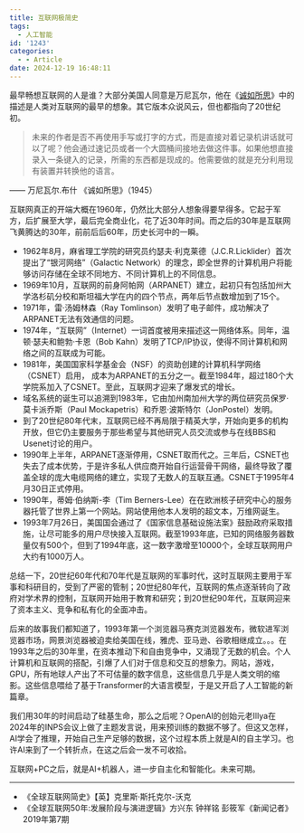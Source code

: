 ```yaml
---
title: 互联网极简史
tags:
  - 人工智能
id: '1243'
categories:
  - - Article
date: 2024-12-19 16:48:11
---
```


最早畅想互联网的人是谁？大部分美国人同意是万尼瓦尔，他在《[诚如所思](https://www.douban.com/note/696583580/?_i=44415453U2OVoC)》中的描述是人类对互联网的最早的想象。其它版本众说风云，但也都指向了20世纪初。

> 未来的作者是否不再使用手写或打字的方式，而是直接对着记录机讲话就可以了呢？他会通过速记员或者一个大圆桶间接地去做这件事。如果他想直接录入一条键入的记录，所需的东西都是现成的。他需要做的就是充分利用现有装置并转换他的语言。

—— 万尼瓦尔.布什 《诚如所思》（1945）

互联网真正的开端大概在1960年，仍然比大部分人想象得要早得多。它起于军方，后扩展至大学，最后完全商业化，花了近30年时间。而之后的30年是互联网飞黄腾达的30年，前前后后60年，历史长河中的一瞬。

*   1962年8月，麻省理工学院的研究员约瑟夫·利克莱德（J.C.R.Licklider）首次提出了“银河网络”（Galactic Network）的理念，即全世界的计算机用户将能够访问存储在全球不同地方、不同计算机上的不同信息。
*   1969年10月，互联网的前身阿帕网（ARPANET）建立，起初只有包括加州大学洛杉矶分校和斯坦福大学在内的四个节点，两年后节点数增加到了15个。
*   1971年，雷·汤姆林森（Ray Tomlinson）发明了电子邮件，成功解决了ARPANET无法有效通信的问题。
*   1974年，“互联网”（Internet）一词首度被用来描述这一网络体系。同年，温顿·瑟夫和鲍勃·卡恩（Bob Kahn）发明了TCP/IP协议，使得不同计算机和网络之间的互联成为可能。
*   1981年，美国国家科学基金会（NSF）的资助创建的计算机科学网络（CSNET）启用， 成本为ARPANET的五分之一。截至1984年，超过180个大学院系加入了CSNET。至此，互联网才迎来了爆发式的增长。
*   域名系统的诞生可以追溯到1983年，它由加州南加州大学的两位研究员保罗·莫卡派乔斯（Paul Mockapetris）和乔恩·波斯特尔（JonPostel）发明。
*   到了20世纪80年代末，互联网已经不再局限于精英大学，开始向更多的机构开放，但它仍主要服务于那些希望与其他研究人员交流或参与在线BBS和Usenet讨论的用户。
*   1990年上半年，ARPANET逐渐停用，CSNET取而代之。三年后，CSNET也失去了成本优势，于是许多私人供应商开始自行运营骨干网络，最终导致了覆盖全球的庞大电缆网络的建立，实现了无数人的互联互通。CSNET于1995年4月30日正式停用。
*   1990年，蒂姆·伯纳斯-李（Tim Berners-Lee）在在欧洲核子研究中心的服务器托管了世界上第一个网站。网站使用他本人发明的超文本，万维网诞生。
*   1993年7月26日，美国国会通过了《国家信息基础设施法案》鼓励政府采取措施，让尽可能多的用户尽快接入互联网。截至1993年底，已知的网络服务器数量仅有500个，但到了1994年底，这一数字激增至10000个，全球互联网用户大约有1000万人。

总结一下，20世纪60年代和70年代是互联网的军事时代，这时互联网主要用于军事和科研目的，受到了严密的管制；20世纪80年代，互联网的焦点逐渐转向了政府对学术界的控制，互联网开始用于教育和研究；到20世纪90年代，互联网迎来了资本主义、竞争和私有化的全面冲击。

后来的故事我们都知道了，1993年第一个浏览器马赛克浏览器发布，微软进军浏览器市场，网景浏览器被迫卖给美国在线，雅虎、亚马逊、谷歌相继成立。。。在1993年之后的30年里，在资本推动下和自由竞争中，又涌现了无数的机会。个人计算机和互联网的搭配，引爆了人们对于信息和交互的想象力。网站，游戏，GPU，所有地球人产出了不可估量的数字信息，这些信息几乎是人类文明的缩影。这些信息喂给了基于Transformer的大语言模型，于是又开启了人工智能的新篇章。

我们用30年的时间启动了硅基生命，那么之后呢？OpenAI的创始元老Illya在2024年的INPS会议上做了主题发言说，用来预训练的数据不够了。但这又怎样，AI学会了推理，开始自己生产足够的数据，这个过程本质上就是AI的自主学习。也许AI来到了一个转折点，在这之后会一发不可收拾。

互联网+PC之后，就是AI+机器人，进一步自主化和智能化。未来可期。

* * *

*   《全球互联网简史》【英】克里斯·斯托克尔-沃克
*   《全球互联网50年:发展阶段与演进逻辑》方兴东 钟祥铭 彭筱军《新闻记者》2019年第7期